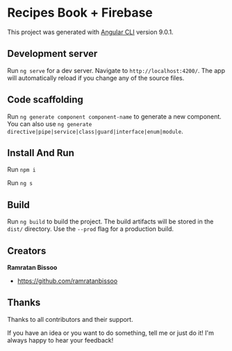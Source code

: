 # Recipes Book + Firebase


This project was generated with [Angular CLI](https://github.com/angular/angular-cli) version 9.0.1.

## Development server

Run `ng serve` for a dev server. Navigate to `http://localhost:4200/`. The app will automatically reload if you change any of the source files.

## Code scaffolding

Run `ng generate component component-name` to generate a new component. You can also use `ng generate directive|pipe|service|class|guard|interface|enum|module`.

## Install And Run

Run `npm i`

Run `ng s`

## Build

Run `ng build` to build the project. The build artifacts will be stored in the `dist/` directory. Use the `--prod` flag for a production build.


## Creators

**Ramratan Bissoo**

- <https://github.com/ramratanbissoo>

## Thanks

Thanks to all contributors and their support.

If you have an idea or you want to do something, tell me or just do it! I'm always happy to hear
your feedback!